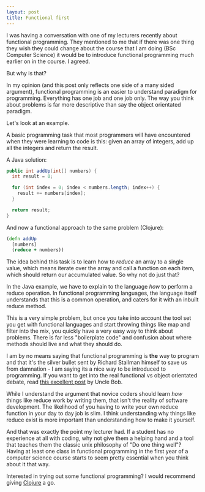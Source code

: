 ```yaml
---
layout: post
title: Functional first
---
```


I was having a conversation with one of my lecturers recently about functional
programming. They mentioned to me that if there was one thing they wish they
could change about the course that I am doing (BSc Computer Science) it would
be to introduce functional programming much earlier on in the course. I agreed.

But why is that?

In my opinion (and this post only reflects one side of a many sided argument),
functional programming is an easier to understand paradigm for programming.
Everything has one job and one job only. The way you think about problems is far
more descriptive than say the object orientated paradigm.

Let's look at an example.

A basic programming task that most programmers will have encountered when they
were learning to code is this: given an array of integers, add up all the
integers and return the result.

A Java solution:

```java
public int addUp(int[] numbers) {
  int result = 0;

  for (int index = 0; index < numbers.length; index++) {
    result += numbers[index];
  }

  return result;
}
```

And now a functional approach to the same problem (Clojure):

```clojure
(defn addUp
  [numbers]
  (reduce + numbers))
```

The idea behind this task is to learn how to *reduce* an array to a single
value, which means iterate over the array and call a function on each item,
which should return our accumulated value. So why not do just that?

In the Java example, we have to explain to the language *how* to perform a
reduce operation. In functional programming languages, the language itself
understands that this is a common operation, and caters for it with an inbuilt
reduce method.

This is a very simple problem, but once you take into account the tool set you
get with functional languages and start throwing things like map and filter into
the mix, you quickly have a very easy way to think about problems. There is far 
less "boilerplate code" and confusion about where methods should live and what they
should do.

I am by no means saying that functional programming is **the** way to program
and that it's the silver bullet sent by Richard Stallman himself to save us from
damnation - I am saying its a nice way to be introduced to programming. If you
want to get into the real functional vs object orientated debate,
read [this excellent
post](http://blog.cleancoder.com/uncle-bob/2014/11/24/FPvsOO.html) by Uncle Bob.

While I understand the argument that novice coders should learn *how* things
like reduce work by writing them, that isn't the reality of software
development. The likelihood of you having to write your own reduce function in
your day to day job is slim. I think understanding why things like reduce exist
is more important than understanding how to make it yourself.

And that was exactly the point my lecturer had. If a student has no experience
at all with coding, why not give them a helping hand and a tool that teaches them the classic unix
philosophy of "Do one thing well"? Having at least one class in functional
programming in the first year of a computer science course starts to seem pretty
essential when you think about it that way.

Interested in trying out some functional programming? I would recommend giving
[Clojure](http://clojure.org/) a go.
